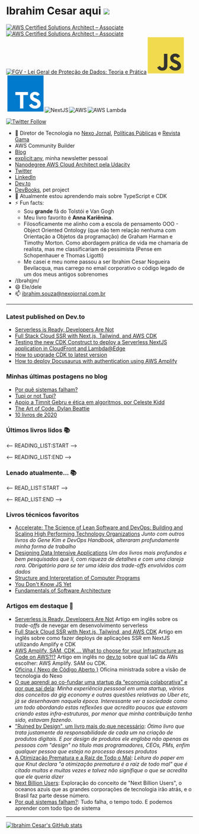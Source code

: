 # Ibrahim Cesar aqui <img src="https://raw.githubusercontent.com/MartinHeinz/MartinHeinz/master/wave.gif" width="42px" style="max-width:100%;">

<a href="https://www.youracclaim.com/badges/e986686b-8c9f-4488-a9be-5724d82c6e48" target="_blank" title="Badge AWS Certified Solutions Architect – Associate" alt="AWS Certified Solutions Architect – Associate"><img src="https://ibrahimcesar.cloud//assets/images/badges/AWS-SolArchitect-Associate-2020.png" alt="AWS Certified Solutions Architect – Associate" width="100"></a><a href="https://www.youracclaim.com/badges/c3bd4b17-9465-4bb6-a8c2-419f72302124" target="_blank" title="Badge AWS Certified Cloud Practitioner" alt="AWS Certified Cloud Practitioner"><img src="https://ibrahimcesar.cloud//assets/images/badges/AWS-CloudPractitioner-2020.png" alt="AWS Certified Solutions Architect – Associate" width="100"></a><a href="https://brasilopenbadge.com.br/pages/badge/418bf1ce1437adeeb5d0352fcd92b1d2" target="_blank" alt="FGV - Lei Geral de Proteção de Dados: Teoria e Prática" title="FGV - Lei Geral de Proteção de Dados: Teoria e Prática"><img src="https://ibrahimcesar.cloud/assets/images/badges/fgv-lgpd.png" alt="FGV - Lei Geral de Proteção de Dados: Teoria e Prática" width="100"></a><img src="https://github.com/devicons/devicon/blob/master/icons/javascript/javascript-original.svg" alt="JavaScript" width="100" style="margin-left: 2px"><img src="https://github.com/devicons/devicon/blob/master/icons/typescript/typescript-original.svg" alt="TypeScript" width="100" style="margin-left: 2px"><img src="https://cdn.worldvectorlogo.com/logos/nextjs-3.svg" alt="NextJS"  width="100" style="margin-left: 2px"><img src="https://cdn.worldvectorlogo.com/logos/aws-2.svg" alt="AWS"  width="100" style="margin-left: 2px"><img src="https://cdn.worldvectorlogo.com/logos/aws-lambda-1.svg" alt="AWS Lambda"  width="100" style="margin-left: 2px">

[![Twitter Follow](https://img.shields.io/twitter/follow/ibrahimcesar?label=People%20following%20me%20on%20Twitter&style=social)](https://twitter.com/intent/follow?screen_name=ibrahimcesar)

- 🦕 Diretor de Tecnologia no  [Nexo Jornal](https://www.nexojornal.com.br/), [Políticas Públicas](https://pp.nexojornal.com.br/) e [Revista Gama](https://gamarevista.com.br)
- AWS Community Builder
- [Blog](https://ibrahimcesar.cloud)
- [explicit:any](https://explicitany.substack.com/), minha newsletter pessoal
- [Nanodegree AWS Cloud Architect pela Udacity](https://graduation.udacity.com/confirm/UDRWJKSP)
- [Twitter](https://www.twitter.com/ibrahimcesar/)
- [LinkedIn](https://www.linkedin.com/in/ibrahimcesar/)
- [Dev.to](https://dev.to/ibrahimcesar)
- [DevBooks](https://devbooks.club), pet project
- 🌱 Atualmente estou aprendendo mais sobre TypeScript e CDK
- ⚡ Fun facts: 
    - Sou **grande** fã do Tolstói e Van Gogh
    - Meu livro favorito é **Anna Kariênina**.
    - Filosoficamente me alinho com a escola de pensamento OOO - Object Oriented Ontology (que não tem relação nenhuma com Orientação a Objetos da programação) de Graham Harman e Timothy Morton. Como abordagem prática de vida me chamaria de realista, mas me classificariam de pessimista (Pense em Schopenhauer e Thomas Ligotti)
    - Me casei e meu nome passou a ser Ibrahim Cesar Nogueira Bevilacqua, mas carrego no email corporativo o código legado de um dos meus antigos sobrenomes
- /ɪ́brəhɪjm/
- 😄  Ele/dele
- 📫  ibrahim.souza@nexojornal.com.br

---

### Latest published on Dev.to

<!-- DEVTO_LIST:START -->
- [Serverless is Ready, Developers Are Not](https://dev.to/aws-builders/serverless-is-ready-developers-are-not-12f9)
- [Full Stack Cloud SSR with Next.js, Tailwind, and AWS CDK](https://dev.to/aws-builders/full-stack-cloud-ssr-with-next-js-tailwind-and-aws-cdk-416c)
- [Testing the new CDK Construct to deploy a Serverless NextJS application in CloudFront and Lambda@Edge](https://dev.to/aws-builders/testing-the-new-cdk-construct-to-deploy-a-serverless-nextjs-application-in-cloudfront-and-lambda-edge-1ckk)
- [How to upgrade CDK to latest version](https://dev.to/aws-builders/how-to-upgrade-cdk-to-latest-version-1np5)
- [How to deploy Docusaurus with authentication using AWS Amplify](https://dev.to/ibrahimcesar/how-to-deploy-docusaurus-with-authentication-using-aws-amplify-m8g)
<!-- DEVTO_LIST:END -->

### Minhas últimas postagens no blog

<!-- POSTS_LIST:START -->
- [Por quê sistemas falham?](https://ibrahimcesar.cloud/blog/por-que-sistemas-falham/)
- [Tupi or not Tupi?](https://ibrahimcesar.cloud/blog/tupi-or-not-tupi/)
- [Apoio a Timnit Gebru e ética em algoritmos, por Celeste Kidd](https://ibrahimcesar.cloud/blog/apoio-a-timnit-gebru-e-etica-em-algoritmos-por-celeste-kidd/)
- [The Art of Code, Dylan Beattie](https://ibrahimcesar.cloud/blog/the-art-of-code-dylan-beattie/)
- [10 livros de 2020](https://ibrahimcesar.cloud/blog/10-livros-de-2020/)
<!-- POSTS_LIST:END -->

### Últimos livros lidos 📚

<-- READING_LIST:START -->

<-- READING_LIST:END -->

### Lenado atualmente... 📚

<-- READ_LIST:START -->

<-- READ_LIST:END -->

### Livros técnicos favoritos

- [Accelerate: The Science of Lean Software and DevOps: Building and Scaling High Performing Technology Organizations](https://amzn.to/3pso93l) *Junto com outros livros do Gene Kim e DevOps Handbook, alteraram profundamente minha forma de trabalho*  
- [Designing Data Intensive Applications](https://amzn.to/2UqSK2K) *Um dos livros mais profundos e bem pesquisados que li, com riqueza de detalhes e com uma clareja rara. Obrigatório para se ter uma ideia dos trade-offs envolvidos com dados*
- [Structure and Interpretation of Computer Programs](https://mitpress.mit.edu/sites/default/files/sicp/full-text/book/book.html)
- [You Don't Know JS Yet](https://github.com/getify/You-Dont-Know-JS)
- [Fundamentals of Software Architecture](https://amzn.to/2Uny6AP)

### Artigos em destaque 📓

- [Serverless is Ready, Developers Are Not](https://dev.to/aws-builders/serverless-is-ready-developers-are-not-12f9) Artigo em inglês sobre os _trade-offs_ de nevegar em desenvolvimento serverless  
- [Full Stack Cloud SSR with Next.js, Tailwind, and AWS CDK](https://dev.to/aws-builders/full-stack-cloud-ssr-with-next-js-tailwind-and-aws-cdk-416c) Artigo em inglês sobre como fazer deploys de aplicações SSR em NextJS utilizando Amplify e CDK  
- [AWS Amplify, SAM, CDK ... What to choose for your Infrastructure as Code on AWS?!?](https://dev.to/aws-builders/aws-amplify-sam-cdk-what-to-choose-for-your-infrastructure-as-code-on-aws-lh2) Artigo em inglês no [dev.to](https://dev.to/) sobre qual IaC da AWs escolher: AWS Amplify. SAM ou CDK.
- [Oficina { Nexo de Código Aberto }](https://ibrahimcesar.cloud/blog/nexo-de-codigo-aberto/) Oficina ministrada sobre a visão de tecnologia do Nexo  
- [O que aprendi ao co-fundar uma startup da “economia colaborativa" e por que saí dela](https://ibrahimcesar.cloud/blog/o-que-aprendi-ao-co-fundar-uma-startup-da-economia-colaborativa-e-por-que-sai-dela/):  *Minha experiência pesssoal em uma startup, vários dos conceitos da gig economy e outras questões relativas ao Uber etc, já se desenhavam naquela época. Interessante ver a sociedade como um todo abordando estas reflexões que acredito poucos que estavam criando estas infra-estruturas, por menor que minha  contribuição tenha sido, estavam fazendo*.  
- ["Ruined by Design", um livro mais do que necessário](https://brasil.uxdesign.cc/ruined-by-design-um-livro-mais-do-que-necess%C3%A1rio-9a4026ee110e): *Ótimo livro que trata justamente da responsabilidade de cada um na criação de produtos digitais. E por design de produtos ele engloba não apenas as pessoas com "design" no título mas programadores, CEOs, PMs, enfim qualquer pessoa que esteja no processo desses produtos*  
- [A Otimização Prematura e a Raíz de Todo o Mal](https://ibrahimcesar.cloud/blog/otimizacao-prematura-e-a-raiz-de-todo-mal/): *Leitura do paper em que Knut declara "a otimização prematura é a raíz de todo mal" que é citado muitas e muitas vezes e talvez não signifique o que se acredita que ele queria dizer*  
- [Next Billion Users](https://ibrahimcesar.cloudd/blog/nbu-next-billion-users-brasil/): Exploração do conceito de "Next Billion Users", o oceanos azuis que as grandes corporações de tecnologia irão atrás, e o Brasil faz parte desse número.  
- [Por quê sistemas falham?](https://ibrahimcesar.cloud/blog/por-que-sistemas-falham/): Tudo falha, o tempo todo. E podemos aprender com todo tipo de sistema

---

[![Ibrahim Cesar's GitHub stats](https://github-readme-stats.vercel.app/api?username=ibrahimcesar)](https://github.com/anuraghazra/github-readme-stats)
